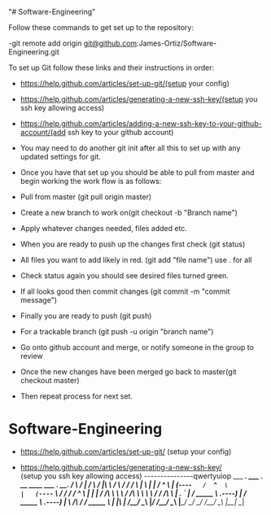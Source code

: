 "# Software-Engineering"

Follow these commands to get set up to the repository:

  -git remote add origin git@github.com:James-Ortiz/Software-Engineering.git 
   
   
  To set up Git follow these links and their instructions in order: 

  - https://help.github.com/articles/set-up-git/(setup your config)
 
  - https://help.github.com/articles/generating-a-new-ssh-key/(setup you ssh key allowing access)
 
  - https://help.github.com/articles/adding-a-new-ssh-key-to-your-github-account/(add ssh key to your github account)
  
  - You may need to do another git init after all this to set up with any updated settings for git.
 

  - Once you have that set up you should be able to pull from master and begin working the work flow is as follows: 
 
  - Pull from master (git pull origin master)
  - Create a new branch to work on(git checkout -b "Branch name")
  - Apply whatever changes needed, files added etc. 
  - When you are ready to push up the changes first check (git status)
  - All files you want to add likely in red. (git add "file name") use . for all
  - Check status again you should see desired files turned green. 
  - If all looks good then commit changes (git commit -m "commit message")
  - Finally you are ready to push (git push) 	
  - For a trackable branch (git push -u origin "branch name")
  - Go onto github account and merge, or notify someone in the group to review
  - Once the new changes have been merged go back to master(git checkout master)
  - Then repeat process for next set. 
# Software-Engineering

- https://help.github.com/articles/set-up-git/
(setup your config)

- https://help.github.com/articles/generating-a-new-ssh-key/    
(setup you ssh key allowing access)
---------------qwertyuiop
     ___           _______.     ___              _______.____    __    ____  ___      .__   __. 
    /   \         /       |    /   \            /       |\   \  /  \  /   / /   \     |  \ |  | 
   /  ^  \       |   (----`   /  ^  \          |   (----` \   \/    \/   / /  ^  \    |   \|  | 
  /  /_\  \       \   \      /  /_\  \          \   \      \            / /  /_\  \   |  . `  | 
 /  _____  \  .----)   |    /  _____  \     .----)   |      \    /\    / /  _____  \  |  |\   | 
/__/     \__\ |_______/    /__/     \__\    |_______/        \__/  \__/ /__/     \__\ |__| \__| 

